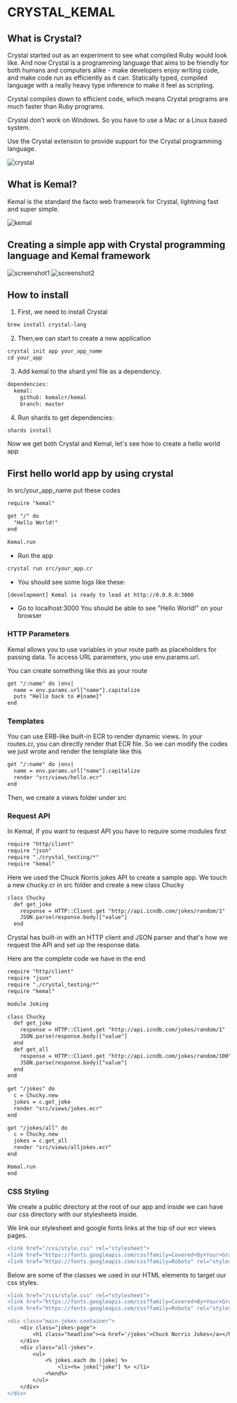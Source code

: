 # CRYSTAL_KEMAL

## What is Crystal?
Crystal started out as an experiment to see what compiled Ruby would look like. And now Crystal is a programming language that aims to be friendly for both humans and computers alike - make developers enjoy writing code, and make code run as efficiently as it can. Statically typed, compiled language with a really heavy type inference to make it feel as scripting. 

Crystal compiles down to efficient code, which means Crystal programs are much faster than Ruby programs.

Crystal don’t work on Windows. So you have to use a Mac or a Linux based system.

Use the Crystal extension to provide support for the Crystal programming language.

![crystal](./assets/1.png)

## What is Kemal?
Kemal is the standard the facto web framework for Crystal, lightning fast and super simple.

![kemal](./assets/2.png)

## Creating a simple app with Crystal programming language and Kemal framework

![screenshot1](./assets/a.png)
![screenshot2](./assets/b.png)


## How to install
1. First, we need to install Crystal 
```diff
brew install crystal-lang
```
2. Then,we can start to create a new application
```diff
crystal init app your_app_name
cd your_app
```
3. Add kemal to the shard.yml file as a dependency.
```diff
dependencies:
  kemal:
    github: kemalcr/kemal
    branch: master
```
4. Run shards to get dependencies:
```diff
shards install
```
Now we get both Crystal and Kemal, let's see how to create a hello world app

## First hello world app by using crystal 
In src/your_app_name put these codes
```diff
require "kemal"

get "/" do
  "Hello World!"
end

Kemal.run
```
* Run the app
```diff
crystal run src/your_app.cr
```
* You should see some logs like these:
```diff
[development] Kemal is ready to lead at http://0.0.0.0:3000
```
* Go to localhost:3000
You should be able to see "Hello World!" on your browser

### HTTP Parameters
Kemal allows you to use variables in your route path as placeholders for passing data. To access URL parameters, you use env.params.url.

You can create something like this as your route

```diff
get "/:name" do |env|
  name = env.params.url["name"].capitalize
  puts "Hello back to #{name}"
end
```
### Templates
You can use ERB-like built-in ECR to render dynamic views.
In your routes.cr, you can directly render that ECR file.
So we can modify the codes we just wrote and render the template like this
```diff
get "/:name" do |env|
  name = env.params.url["name"].capitalize
  render "src/views/hello.ecr"
end
```
Then, we create a views folder under src

### Request API
In Kemal, if you want to request API you have to require some modules first
```diff
require "http/client"
require "json"
require "./crystal_testing/*"
require "kemal"
```
Here we used the Chuck Norris jokes API to create a sample app.
We touch a new chucky.cr in src folder and create a new class Chucky
```diff
class Chucky
  def get_joke
    response = HTTP::Client.get "http://api.icndb.com/jokes/random/1"
    JSON.parse(response.body)["value"]
  end
```
Crystal has built-in with an HTTP client and JSON parser and that's how we request the API 
and set up the response data.

Here are the complete code we have in the end
```diff
require "http/client"
require "json"
require "./crystal_testing/*"
require "kemal"

module Joking

class Chucky
  def get_joke
    response = HTTP::Client.get "http://api.icndb.com/jokes/random/1"
    JSON.parse(response.body)["value"]
  end
  def get_all
    response = HTTP::Client.get "http://api.icndb.com/jokes/random/100"
    JSON.parse(response.body)["value"]
  end
end
  
get "/jokes" do 
  c = Chucky.new
  jokes = c.get_joke
  render "src/views/jokes.ecr"
end

get "/jokes/all" do 
  c = Chucky.new
  jokes = c.get_all
  render "src/views/alljokes.ecr"
end

Kemal.run
end
```

### CSS Styling 
We create a public directory at the root of our app and inside we can have our css directory with our stylesheets inside.

We link our stylesheet and google fonts links at the top of our ecr views pages.
```diff
<link href="/css/style.css" rel="stylesheet">
<link href="https://fonts.googleapis.com/css?family=Covered+By+Your+Grace" rel="stylesheet">
<link href="https://fonts.googleapis.com/css?family=Roboto" rel="stylesheet">
```

Below are some of the classes we used in our HTML elements to target our css styles.

```diff
<link href="/css/style.css" rel="stylesheet">
<link href="https://fonts.googleapis.com/css?family=Covered+By+Your+Grace" rel="stylesheet">
<link href="https://fonts.googleapis.com/css?family=Roboto" rel="stylesheet">

<div class="main-jokes-container">
    <div class="jokes-page">
        <h1 class="headline"><a href='/jokes'>Chuck Norris Jokes</a></h1>
    </div>
    <div class="all-jokes">
        <ul>
            <% jokes.each do |joke| %>
                <li><%= joke["joke"] %> </li>
            <%end%>
        </ul>
    </div>
</div>
```







